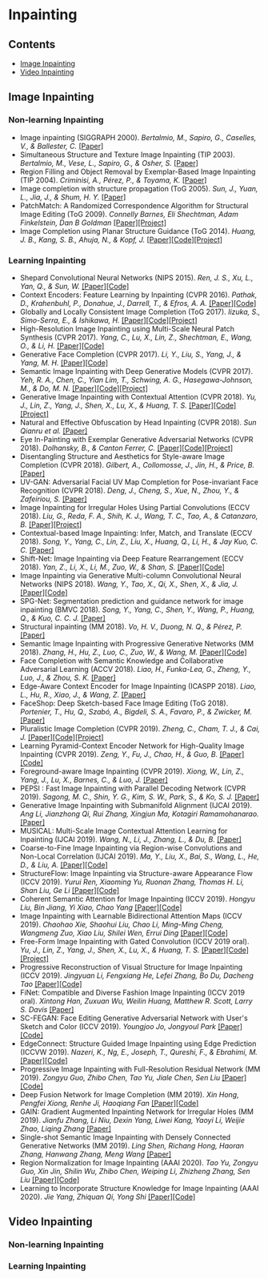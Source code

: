 # Inpainting

## Contents
 - [Image Inpainting](#image-inpainting)
 - [Video Inpainting](#video-inpainting)


## Image Inpainting

### Non-learning Inpainting

* Image inpainting (SIGGRAPH 2000). _Bertalmio, M., Sapiro, G., Caselles, V., & Ballester, C._ [[Paper]](https://www.cse.unr.edu/~bebis/CS474/StudentPaperPresentations/imageinpainting.pdf)
* Simultaneous Structure and Texture Image Inpainting (TIP 2003). _Bertalmio, M., Vese, L., Sapiro, G., & Osher, S._ [[Paper]](https://www.math.ucla.edu/~lvese/PAPERS/01217265.pdf)
* Region Filling and Object Removal by Exemplar-Based Image Inpainting (TIP 2004). _Criminisi, A., Pérez, P., & Toyama, K._ [[Paper]](http://www.irisa.fr/vista/Papers/2004_ip_criminisi.pdf)
* Image completion with structure propagation (ToG 2005). _Sun, J., Yuan, L., Jia, J., & Shum, H. Y._ [[Paper]](http://webee.technion.ac.il/cgm/Computer-Graphics-Multimedia/Undergraduate-Projects/2009/ImageCompletion/ImageCompletion_SIGGRAPH05.pdf)
* PatchMatch: A Randomized Correspondence Algorithm for Structural Image Editing (ToG 2009). _Connelly Barnes, Eli Shechtman, Adam Finkelstein, Dan B Goldman_ [[Paper]](https://gfx.cs.princeton.edu/pubs/Barnes_2009_PAR/patchmatch.pdf)[[Project]](https://gfx.cs.princeton.edu/pubs/Barnes_2009_PAR/)
* Image Completion using Planar Structure Guidance (ToG 2014). _Huang, J. B., Kang, S. B., Ahuja, N., & Kopf, J._ [[Paper]](https://www.microsoft.com/en-us/research/wp-content/uploads/2017/01/structure_completion_small.pdf)[[Code]](https://github.com/jbhuang0604/StructCompletion)[[Project]](https://sites.google.com/site/jbhuang0604/publications/struct_completion)

### Learning Inpainting

* Shepard Convolutional Neural Networks (NIPS 2015). _Ren, J. S., Xu, L., Yan, Q., & Sun, W._ [[Paper]](https://papers.nips.cc/paper/5774-shepard-convolutional-neural-networks.pdf)[[Code]](https://github.com/jimmy-ren/vcnn_double-bladed/tree/master/applications/Shepard_CNN)
* Context Encoders: Feature Learning by Inpainting (CVPR 2016). _Pathak, D., Krahenbuhl, P., Donahue, J., Darrell, T., & Efros, A. A._ [[Paper]](https://arxiv.org/abs/1604.07379)[[Code]](https://github.com/pathak22/context-encoder)
* Globally and Locally Consistent Image Completion (ToG 2017). _Iizuka, S., Simo-Serra, E., & Ishikawa, H._ [[Paper]](http://iizuka.cs.tsukuba.ac.jp/projects/completion/data/completion_sig2017.pdf)[[Code]](https://github.com/satoshiiizuka/siggraph2017_inpainting)[[Project]](http://iizuka.cs.tsukuba.ac.jp/projects/completion/en/)
* High-Resolution Image Inpainting using Multi-Scale Neural Patch Synthesis (CVPR 2017). _Yang, C., Lu, X., Lin, Z., Shechtman, E., Wang, O., & Li, H._ [[Paper]](https://arxiv.org/abs/1611.09969)[[Code]](https://github.com/leehomyc/Faster-High-Res-Neural-Inpainting)
* Generative Face Completion (CVPR 2017). _Li, Y., Liu, S., Yang, J., & Yang, M. H._ [[Paper]](http://openaccess.thecvf.com/content_cvpr_2017/papers/Li_Generative_Face_Completion_CVPR_2017_paper.pdf)[[Code]](https://github.com/Yijunmaverick/GenerativeFaceCompletion)
* Semantic Image Inpainting with Deep Generative Models (CVPR 2017). _Yeh, R. A., Chen, C., Yian Lim, T., Schwing, A. G., Hasegawa-Johnson, M., & Do, M. N._ [[Paper]](http://openaccess.thecvf.com/content_cvpr_2017/papers/Yeh_Semantic_Image_Inpainting_CVPR_2017_paper.pdf)[[Code]](https://github.com/moodoki/semantic_image_inpainting)[[Project]](http://www.isle.illinois.edu/~yeh17/projects/semantic_inpaint/index.html)
* Generative Image Inpainting with Contextual Attention (CVPR 2018). _Yu, J., Lin, Z., Yang, J., Shen, X., Lu, X., & Huang, T. S._ [[Paper]](https://arxiv.org/abs/1801.07892)[[Code]](https://github.com/JiahuiYu/generative_inpainting)[[Project]](http://jiahuiyu.com/deepfill/)
* Natural and Effective Obfuscation by Head Inpainting (CVPR 2018). _Sun Qianru et al._ [[Paper]](http://openaccess.thecvf.com/content_cvpr_2018/papers/Sun_Natural_and_Effective_CVPR_2018_paper.pdf)
* Eye In-Painting with Exemplar Generative Adversarial Networks (CVPR 2018). _Dolhansky, B., & Canton Ferrer, C._ [[Paper]](http://openaccess.thecvf.com/content_cvpr_2018/papers/Dolhansky_Eye_In-Painting_With_CVPR_2018_paper.pdf)[[Code]](https://github.com/bdol/exemplar_gans)[[Project]](https://bdol.github.io/exemplar_gans/)
* Disentangling Structure and Aesthetics for Style-aware Image Completion (CVPR 2018). _Gilbert, A., Collomosse, J., Jin, H., & Price, B._ [[Paper]](http://openaccess.thecvf.com/content_cvpr_2018/papers/Gilbert_Disentangling_Structure_and_CVPR_2018_paper.pdf)
* UV-GAN: Adversarial Facial UV Map Completion for Pose-invariant Face Recognition (CVPR 2018). _Deng, J., Cheng, S., Xue, N., Zhou, Y., & Zafeiriou, S._ [[Paper]](http://openaccess.thecvf.com/content_cvpr_2018/papers/Deng_UV-GAN_Adversarial_Facial_CVPR_2018_paper.pdf)
* Image Inpainting for Irregular Holes Using Partial Convolutions (ECCV 2018). _Liu, G., Reda, F. A., Shih, K. J., Wang, T. C., Tao, A., & Catanzaro, B._ [[Paper]](https://arxiv.org/abs/1804.07723)[[Project]](https://nv-adlr.github.io/publication/partialconv-inpainting)
* Contextual-based Image Inpainting: Infer, Match, and Translate (ECCV 2018). _Song, Y., Yang, C., Lin, Z., Liu, X., Huang, Q., Li, H., & Jay Kuo, C. C._ [[Paper]](https://arxiv.org/abs/1711.08590)
* Shift-Net: Image Inpainting via Deep Feature Rearrangement (ECCV 2018). _Yan, Z., Li, X., Li, M., Zuo, W., & Shan, S._ [[Paper]](https://arxiv.org/abs/1801.09392v2)[[Code]](https://github.com/Zhaoyi-Yan/Shift-Net)
* Image Inpainting via Generative Multi-column Convolutional Neural Networks (NIPS 2018). _Wang, Y., Tao, X., Qi, X., Shen, X., & Jia, J._ [[Paper]](https://arxiv.org/abs/1810.08771)[[Code]](https://github.com/shepnerd/inpainting_gmcnn)
* SPG-Net: Segmentation prediction and guidance network for image inpainting (BMVC 2018). _Song, Y., Yang, C., Shen, Y., Wang, P., Huang, Q., & Kuo, C. C. J._ [[Paper]](https://arxiv.org/abs/1805.03356)
* Structural inpainting (MM 2018). _Vo, H. V., Duong, N. Q., & Pérez, P._ [[Paper]](https://arxiv.org/abs/1803.10348)
* Semantic Image Inpainting with Progressive Generative Networks (MM 2018). _Zhang, H., Hu, Z., Luo, C., Zuo, W., & Wang, M._ [[Paper]](https://dl.acm.org/doi/10.1145/3240508.3240625)[[Code]](https://github.com/crashmoon/Progressive-Generative-Networks)
* Face Completion with Semantic Knowledge and Collaborative Adversarial Learning (ACCV 2018). _Liao, H., Funka-Lea, G., Zheng, Y., Luo, J., & Zhou, S. K._ [[Paper]](https://arxiv.org/pdf/1812.03252.pdf)
* Edge-Aware Context Encoder for Image Inpainting (ICASPP 2018). _Liao, L., Hu, R., Xiao, J., & Wang, Z._ [[Paper]](http://150.162.46.34:8080/icassp2018/ICASSP18_USB/pdfs/0003156.pdf)
* FaceShop: Deep Sketch-based Face Image Editing (ToG 2018). _Portenier, T., Hu, Q., Szabó, A., Bigdeli, S. A., Favaro, P., & Zwicker, M._ [[Paper]](https://arxiv.org/abs/1804.08972)
* Pluralistic Image Completion (CVPR 2019). _Zheng, C., Cham, T. J., & Cai, J._ [[Paper]](https://arxiv.org/abs/1903.04227)[[Code]](https://github.com/lyndonzheng/Pluralistic-Inpainting)[[Project]](http://www.chuanxiaz.com/publication/pluralistic/)
* Learning Pyramid-Context Encoder Network for High-Quality Image Inpainting (CVPR 2019). _Zeng, Y., Fu, J., Chao, H., & Guo, B._ [[Paper]](https://arxiv.org/abs/1904.07475)[[Code]](https://github.com/researchmm/PEN-Net-for-Inpainting)
* Foreground-aware Image Inpainting (CVPR 2019). _Xiong, W., Lin, Z., Yang, J., Lu, X., Barnes, C., & Luo, J._ [[Paper]](https://arxiv.org/abs/1901.05945)
* PEPSI : Fast Image Inpainting with Parallel Decoding Network (CVPR 2019). _Sagong, M. C., Shin, Y. G., Kim, S. W., Park, S., & Ko, S. J._ [[Paper]](http://openaccess.thecvf.com/content_CVPR_2019/papers/Sagong_PEPSI__Fast_Image_Inpainting_With_Parallel_Decoding_Network_CVPR_2019_paper.pdf)
* Generative Image Inpainting with Submanifold Alignment (IJCAI 2019). _Ang Li, Jianzhong Qi, Rui Zhang, Xingjun Ma, Kotagiri Ramamohanarao._ [[Paper]](https://arxiv.org/abs/1908.00211)
* MUSICAL: Multi-Scale Image Contextual Attention Learning for Inpainting (IJCAI 2019). _Wang, N., Li, J., Zhang, L., & Du, B._ [[Paper]](https://www.ijcai.org/Proceedings/2019/0520.pdf)
* Coarse-to-Fine Image Inpainting via Region-wise Convolutions and Non-Local Correlation (IJCAI 2019). _Ma, Y., Liu, X., Bai, S., Wang, L., He, D., & Liu, A._ [[Paper]](https://www.ijcai.org/Proceedings/2019/0433.pdf)[[Code]](https://github.com/vickyFox/Region-wise-Inpainting)
* StructureFlow: Image Inpainting via Structure-aware Appearance Flow (ICCV 2019). _Yurui Ren, Xiaoming Yu, Ruonan Zhang, Thomas H. Li, Shan Liu, Ge Li_ [[Paper]](https://arxiv.org/abs/1908.03852)[[Code]](https://github.com/RenYurui/StructureFlow)
* Coherent Semantic Attention for Image Inpainting (ICCV 2019). _Hongyu Liu, Bin Jiang, Yi Xiao, Chao Yang_ [[Paper]](https://arxiv.org/abs/1905.12384)[[Code]](https://github.com/KumapowerLIU/CSA-inpainting)
* Image Inpainting with Learnable Bidirectional Attention Maps (ICCV 2019). _Chaohao Xie, Shaohui Liu, Chao Li, Ming-Ming Cheng, Wangmeng Zuo, Xiao Liu, Shilei Wen, Errui Ding_ [[Paper]](https://arxiv.org/abs/1909.00968)[[Code]](https://github.com/Vious/LBAM_Pytorch)
* Free-Form Image Inpainting with Gated Convolution (ICCV 2019 oral). _Yu, J., Lin, Z., Yang, J., Shen, X., Lu, X., & Huang, T. S._ [[Paper]](https://arxiv.org/abs/1806.03589)[[Code]](https://github.com/JiahuiYu/generative_inpainting)[[Project]](http://jiahuiyu.com/deepfill/)
* Progressive Reconstruction of Visual Structure for Image Inpainting (ICCV 2019). _Jingyuan Li, Fengxiang He, Lefei Zhang, Bo Du, Dacheng Tao_ [[Paper]](http://openaccess.thecvf.com/content_ICCV_2019/papers/Li_Progressive_Reconstruction_of_Visual_Structure_for_Image_Inpainting_ICCV_2019_paper.pdf)[[Code]](https://github.com/jingyuanli001/PRVS-Image-Inpainting)
* FiNet: Compatible and Diverse Fashion Image Inpainting (ICCV 2019 oral). _Xintong Han, Zuxuan Wu, Weilin Huang, Matthew R. Scott, Larry S. Davis_ [[Paper]](http://211.81.63.130/cache/11/03/openaccess.thecvf.com/25bb5f528c5552cd77fe41e4c26fcc6f/Han_FiNet_Compatible_and_Diverse_Fashion_Image_Inpainting_ICCV_2019_paper.pdf)
* SC-FEGAN: Face Editing Generative Adversarial Network with User's Sketch and Color (ICCV 2019). _Youngjoo Jo, Jongyoul Park_ [[Paper]](https://arxiv.org/abs/1902.06838)[[Code]](https://github.com/run-youngjoo/SC-FEGAN)
* EdgeConnect: Structure Guided Image Inpainting using Edge Prediction (ICCVW 2019). _Nazeri, K., Ng, E., Joseph, T., Qureshi, F., & Ebrahimi, M._ [[Paper]](http://openaccess.thecvf.com/content_ICCVW_2019/papers/AIM/Nazeri_EdgeConnect_Structure_Guided_Image_Inpainting_using_Edge_Prediction_ICCVW_2019_paper.pdf)[[Code]](https://github.com/knazeri/edge-connect)
* Progressive Image Inpainting with Full-Resolution Residual Network (MM 2019). _Zongyu Guo, Zhibo Chen, Tao Yu, Jiale Chen, Sen Liu_ [[Paper]](https://arxiv.org/abs/1907.10478)[[Code]](https://github.com/ZongyuGuo/Inpainting_FRRN)
* Deep Fusion Network for Image Completion (MM 2019). _Xin Hong, Pengfei Xiong, Renhe Ji, Haoqiang Fan_ [[Paper]](https://arxiv.org/abs/1904.08060)[[Code]](https://github.com/hughplay/DFNet)
* GAIN: Gradient Augmented Inpainting Network for Irregular Holes (MM 2019). _Jianfu Zhang, Li Niu, Dexin Yang, Liwei Kang, Yaoyi Li, Weijie Zhao, Liqing Zhang_ [[Paper]](https://dl.acm.org/doi/10.1145/3343031.3350912)
* Single-shot Semantic Image Inpainting with Densely Connected Generative Networks (MM 2019). _Ling Shen, Richang Hong, Haoran Zhang, Hanwang Zhang, Meng Wang_ [[Paper]](https://dl.acm.org/doi/pdf/10.1145/3343031.3350903)
* Region Normalization for Image Inpainting (AAAI 2020). _Tao Yu, Zongyu Guo, Xin Jin, Shilin Wu, Zhibo Chen, Weiping Li, Zhizheng Zhang, Sen Liu_ [[Paper]](https://arxiv.org/abs/1911.10375)[[Code]](https://github.com/geekyutao/RN)
* Learning to Incorporate Structure Knowledge for Image Inpainting (AAAI 2020). _Jie Yang, Zhiquan Qi, Yong Shi_ [[Paper]](https://arxiv.org/abs/2002.04170)[[Code]](https://github.com/YoungGod/sturcture-inpainting)


## Video Inpainting

### Non-learning Inpainting

### Learning Inpainting
